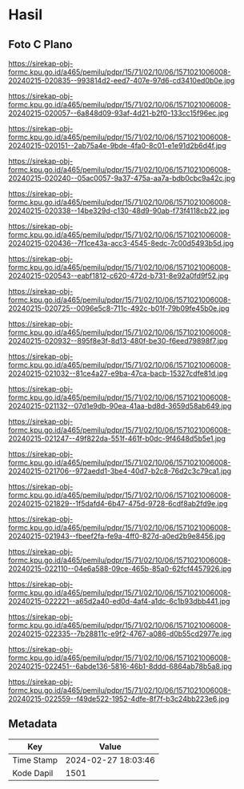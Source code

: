# Hasil

## Foto C Plano

https://sirekap-obj-formc.kpu.go.id/a465/pemilu/pdpr/15/71/02/10/06/1571021006008-20240215-020835--993814d2-eed7-407e-97d6-cd3410ed0b0e.jpg

https://sirekap-obj-formc.kpu.go.id/a465/pemilu/pdpr/15/71/02/10/06/1571021006008-20240215-020057--6a848d09-93af-4d21-b2f0-133cc15f96ec.jpg

https://sirekap-obj-formc.kpu.go.id/a465/pemilu/pdpr/15/71/02/10/06/1571021006008-20240215-020151--2ab75a4e-9bde-4fa0-8c01-e1e91d2b6d4f.jpg

https://sirekap-obj-formc.kpu.go.id/a465/pemilu/pdpr/15/71/02/10/06/1571021006008-20240215-020240--05ac0057-9a37-475a-aa7a-bdb0cbc9a42c.jpg

https://sirekap-obj-formc.kpu.go.id/a465/pemilu/pdpr/15/71/02/10/06/1571021006008-20240215-020338--14be329d-c130-48d9-90ab-f73f4118cb22.jpg

https://sirekap-obj-formc.kpu.go.id/a465/pemilu/pdpr/15/71/02/10/06/1571021006008-20240215-020436--7f1ce43a-acc3-4545-8edc-7c00d5493b5d.jpg

https://sirekap-obj-formc.kpu.go.id/a465/pemilu/pdpr/15/71/02/10/06/1571021006008-20240215-020543--eabf1812-c620-472d-b731-8e92a0fd9f52.jpg

https://sirekap-obj-formc.kpu.go.id/a465/pemilu/pdpr/15/71/02/10/06/1571021006008-20240215-020725--0096e5c8-711c-492c-b01f-79b09fe45b0e.jpg

https://sirekap-obj-formc.kpu.go.id/a465/pemilu/pdpr/15/71/02/10/06/1571021006008-20240215-020932--895f8e3f-8d13-480f-be30-f6eed79898f7.jpg

https://sirekap-obj-formc.kpu.go.id/a465/pemilu/pdpr/15/71/02/10/06/1571021006008-20240215-021032--81ce4a27-e9ba-47ca-bacb-15327cdfe81d.jpg

https://sirekap-obj-formc.kpu.go.id/a465/pemilu/pdpr/15/71/02/10/06/1571021006008-20240215-021132--07d1e9db-90ea-41aa-bd8d-3659d58ab649.jpg

https://sirekap-obj-formc.kpu.go.id/a465/pemilu/pdpr/15/71/02/10/06/1571021006008-20240215-021247--49f822da-551f-461f-b0dc-9f4648d5b5e1.jpg

https://sirekap-obj-formc.kpu.go.id/a465/pemilu/pdpr/15/71/02/10/06/1571021006008-20240215-021706--972aedd1-3be4-40d7-b2c8-76d2c3c79ca1.jpg

https://sirekap-obj-formc.kpu.go.id/a465/pemilu/pdpr/15/71/02/10/06/1571021006008-20240215-021829--1f5dafd4-6b47-475d-9728-6cdf8ab2fd9e.jpg

https://sirekap-obj-formc.kpu.go.id/a465/pemilu/pdpr/15/71/02/10/06/1571021006008-20240215-021943--fbeef2fa-fe9a-4ff0-827d-a0ed2b9e8456.jpg

https://sirekap-obj-formc.kpu.go.id/a465/pemilu/pdpr/15/71/02/10/06/1571021006008-20240215-022110--04e6a588-09ce-465b-85a0-62fcf4457926.jpg

https://sirekap-obj-formc.kpu.go.id/a465/pemilu/pdpr/15/71/02/10/06/1571021006008-20240215-022221--a65d2a40-ed0d-4af4-a1dc-6c1b93dbb441.jpg

https://sirekap-obj-formc.kpu.go.id/a465/pemilu/pdpr/15/71/02/10/06/1571021006008-20240215-022335--7b28811c-e9f2-4767-a086-d0b55cd2977e.jpg

https://sirekap-obj-formc.kpu.go.id/a465/pemilu/pdpr/15/71/02/10/06/1571021006008-20240215-022451--6abde136-5816-46b1-8ddd-6864ab78b5a8.jpg

https://sirekap-obj-formc.kpu.go.id/a465/pemilu/pdpr/15/71/02/10/06/1571021006008-20240215-022559--f49de522-1952-4dfe-8f7f-b3c24bb223e6.jpg


## Metadata

| Key        | Value               |
| ---------- | ------------------- |
| Time Stamp | 2024-02-27 18:03:46 |
| Kode Dapil | 1501                |



